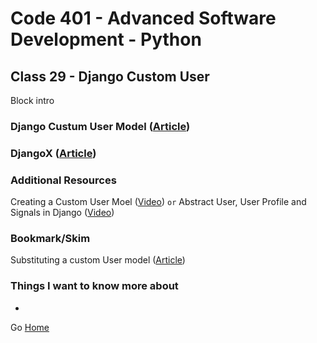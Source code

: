 # Code 401 - Advanced Software Development - Python

## Class 29 - Django Custom User

Block intro

<!-- > An investment in knowledge pays the best interest. –  Benjamin Franklin -->


### Django Custum User Model ([Article](https://learndjango.com/tutorials/django-custom-user-model))



### DjangoX ([Article](https://github.com/wsvincent/djangox))



### Additional Resources

Creating a Custom User Moel ([Video](https://www.youtube.com/watch?v=eCeRC7E8Z7Y&t=59s))
```or```
Abstract User, User Profile and Signals in Django ([Video](https://www.youtube.com/watch?v=EudKs1HPUfE))

### Bookmark/Skim

Substituting a custom User model ([Article](https://docs.djangoproject.com/en/3.0/topics/auth/customizing/#auth-custom-user))

### Things I want to know more about

* 

Go [Home](index.md)